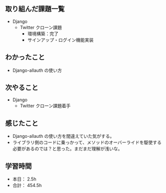 ## 取り組んだ課題一覧

- Django
  - Twitter クローン課題
    - 環境構築：完了
    - サインアップ・ログイン機能実装

## わかったこと

- Django-allauth の使い方

## 次やること

- Django
  - Twitter クローン課題着手

## 感じたこと

- Django-allauth の使い方を間違えていた気がする。
- ライブラリ側のコードに乗っかって、メソッドのオーバーライドを駆使する必要があるのでは？と思った。まだまだ理解が浅いな。

## 学習時間

- 本日： 2.5h
- 合計： 454.5h
